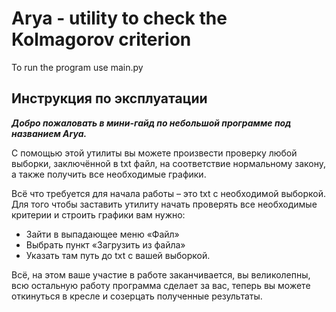# Arya - utility to check the Kolmagorov criterion
To run the program use main.py

## Инструкция по эксплуатации
***Добро пожаловать в мини-гайд по небольшой программе под названием Arya.***

С помощью этой утилиты вы можете произвести проверку любой выборки, заключённой в txt файл, на соответствие нормальному закону, а также получить все необходимые графики.

Всё что требуется для начала работы – это txt с необходимой выборкой.
Для того чтобы заставить утилиту начать проверять все необходимые критерии и строить графики вам нужно:

- Зайти в выпадающее меню «Файл»
- Выбрать пункт «Загрузить из файла»
- Указать там путь до txt с вашей выборкой.

Всё, на этом ваше участие в работе заканчивается, вы великолепны, всю остальную работу программа сделает за вас, теперь вы можете откинуться в кресле и созерцать полученные результаты.